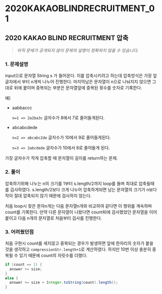 # 2020KAKAOBLINDRECRUITMENT_01

## 2020 KAKAO BLIND RECRUITMENT 압축
> *아직 문제가 공개되지 않이 문제의 설명이 정확하지 않을 수 있습니다.*

### 1. 문제설명

input으로 문자열 String s 가 들어온다. 이를 압축시키려고 하는데 압축방식은 가장 앞글자에서 부터 n개씩 나누어 진행한다. 마지막남은 문자열이 n으로 나눠지지 않으면 그대로 뒤에 붙이며 중복되는 부분은 문자열앞에 중복된 횟수를 숫자로 기록한다.

예)

* aabbaccc

  ```n=1 => 2a2ba3c``` 글자수가 8에서 7로 줄어들게된다.

* abcabcdede

  ```n=2 => abcabc2de``` 글자수가 10에서 9로 줄어들게된다.
  
  ```n=3 => 2abcdede``` 글자수가 10에서 8로 줄어들게 된다.

가장 글자수가 작게 압축할 때 문자열이 길이를 return하는 문제.

### 2. 풀이

압축하기위해 나누는 n의 크기를 1부터 s.length/2까지 loop를 돌며 최대로 압축될때를 검사하였다. s.length/2보다 크게 나누어 압축하게되면 남는 문자열의 크기가 n보다 작아 절대 압축되지 않기 때문에 검사하지 않는다.

처음 loop시 찾은 문자n개는 다음 문자열n개와 비교하여 같다면 이 행위를 계속하며 count를 기록한다. 만약 다른 문자열이 나왔다면 count뒤에 검사했었던 문자열을 이어붙이고 다음 n개의 문자열로 처음부터 검사를 진행한다.

### 3. 어려웠던점

처음 구현시 count를 세지않고 중복되는 경우가 발생하면 앞에 한자리의 숫자가 붙을 것을 생각하고 ```compressionStr.length+1```로 계산하였다. 하지만 10번 이상 충분히 중복될 수 있기 때문에 count의 자릿수를 더했다. 
```java
if (count == 1) {
  answer += size;
}
else {
  answer += size + Integer.toString(count).length();
}
``` 
